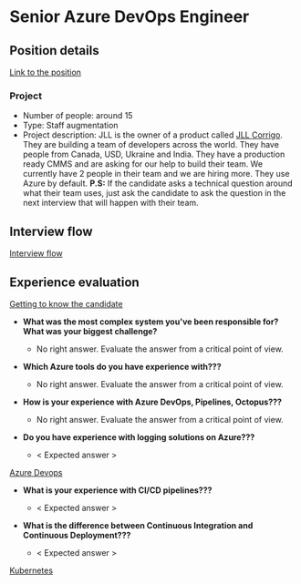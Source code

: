 # Senior Azure DevOps Engineer

## Position details

[Link to the position](https://jobs.lever.co/codelitt/3b6c18f1-1fb6-4663-9e4a-0350967c11d9)

### Project

- Number of people: around 15
- Type: Staff augmentation
- Project description: JLL is the owner of a product called [JLL Corrigo](https://www.jllt.com/corrigo). They are building a team of developers across
the world. They have people from Canada, USD, Ukraine and India. They have a production ready CMMS and are asking for our help to build their team.
We currently have 2 people in their team and we are hiring more. They use Azure by default. **P.S:** If the candidate asks a technical question around
what their team uses, just ask the candidate to ask the question in the next interview that will happen with their team.

## Interview flow

[Interview flow](https://github.com/codelittinc/engineering-hiring/blob/master/interview%20flow.md)

## Experience evaluation

[Getting to know the candidate](https://github.com/codelittinc/engineering-hiring/blob/master/getting%20to%20know%20the%20candidate.md)

* **What was the most complex system you've been responsible for? What was your biggest challenge?**
    * No right answer. Evaluate the answer from a critical point of view.

* **Which Azure tools do you have experience with???**
    * No right answer. Evaluate the answer from a critical point of view.

* **How is your experience with Azure DevOps, Pipelines, Octopus???**
    * No right answer. Evaluate the answer from a critical point of view.

* **Do you have experience with logging solutions on Azure???**
    * < Expected answer >

[Azure Devops](https://github.com/codelittinc/engineering-hiring/blob/master/questions/technologies/azure%20devops.md)

* **What is your experience with CI/CD pipelines???**
    * < Expected answer >

* **What is the difference between Continuous Integration and Continuous Deployment???**
    * < Expected answer >

[Kubernetes](https://github.com/codelittinc/engineering-hiring/blob/master/questions/technologies/kubernetes.md)



